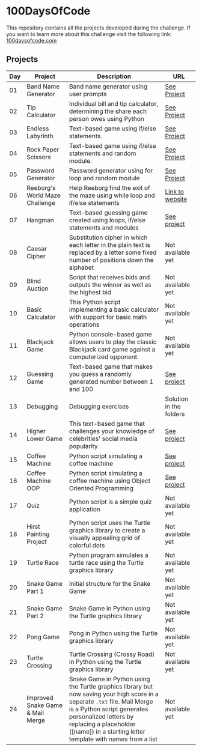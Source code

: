 # 100DaysOfCode

This repository contains all the projects developed during the challenge. If you want to learn more about this challenge visit the following link: [100daysofcode.com](https://www.100daysofcode.com/)

## Projects

| Day | Project                          | Description                                                                                                                                                                                                                                                            | URL                                                                                                                                                                |
|-----|----------------------------------|------------------------------------------------------------------------------------------------------------------------------------------------------------------------------------------------------------------------------------------------------------------------| ------------------------------------------------------------------------------------------------------------------------------------------------------------------ |
| 01  | Band Name Generator              | Band name generator using user prompts                                                                                                                                                                                                                                 | [See Project](https://onlinegdb.com/QsWi1SnNT9)                                                                                                                    |
| 02  | Tip Calculator                   | Individual bill and tip calculator, determining the share each person owes using Python                                                                                                                                                                                | [See Project](https://onlinegdb.com/CdldG0K2s)                                                                                                                     |
| 03  | Endless Labyrinth                | Text-based game using if/else statements.                                                                                                                                                                                                                              | [See Project](https://onlinegdb.com/btqAVZJuF)                                                                                                                     |
| 04  | Rock Paper Scissors              | Text-based game using if/else statements and random module.                                                                                                                                                                                                            | [See Project](https://onlinegdb.com/b8iX6jX98J)                                                                                                                    |
| 05  | Password Generator               | Password generator using for loop and random module                                                                                                                                                                                                                    | [See Project](https://onlinegdb.com/vYd8DXOFX)                                                                                                                     |
| 06  | Reeborg's World Maze Challenge   | Help Reeborg find the exit of the maze using while loop and if/else statements                                                                                                                                                                                         | [Link to website](https://reeborg.ca/reeborg.html?lang=en&mode=python&menu=worlds%2Fmenus%2Freeborg_intro_en.json&name=Maze&url=worlds%2Ftutorial_en%2Fmaze1.json) |
| 07  | Hangman                          | Text-based guessing game created using loops, if/else statements and modules                                                                                                                                                                                           | [See project](https://onlinegdb.com/JgKLVhSMR)                                                                                                                     |
| 08  | Caesar Cipher                    | Substitution cipher in which each letter in the plain text is replaced by a letter some fixed number of positions down the alphabet                                                                                                                                    | Not available yet                                                                                                                                                  |
| 09  | Blind Auction                    | Script that receives bids and outputs the winner as well as the highest bid                                                                                                                                                                                            | Not available yet                                                                                                                                                  |
| 10  | Basic Calculator                 | This Python script implementing a basic calculator with support for basic math operations                                                                                                                                                                              | Not available yet                                                                                                                                                  |
| 11  | Blackjack Game                   | Python console-based game allows users to play the classic Blackjack card game against a computerized opponent.                                                                                                                                                        | Not available yet                                                                                                                                                  |
| 12  | Guessing Game                    | Text-based game that makes you guess a randomly generated number between 1 and 100                                                                                                                                                                                     | [See project](https://onlinegdb.com/CuQO8R_1I)                                                                                                                     |
| 13  | Debugging                        | Debugging exercises                                                                                                                                                                                                                                                    | Solution in the folders                                                                                                                                            |
| 14  | Higher Lower Game                | This text-based game that challenges your knowledge of celebrities' social media popularity                                                                                                                                                                            | [See project](https://onlinegdb.com/zA09Ik00K)                                                                                                                     |
| 15  | Coffee Machine                   | Python script simulating a coffee machine                                                                                                                                                                                                                              | [See project](https://onlinegdb.com/6PnMERU5m)                                                                                                                     |
| 16  | Coffee Machine OOP               | Python script simulating a coffee machine using Object Oriented Programming                                                                                                                                                                                            | [See project](https://onlinegdb.com/YKOsQOhbP)                                                                                                                     |
| 17  | Quiz                             | Python script is a simple quiz application                                                                                                                                                                                                                             | Not available yet                                                                                                                                                  |
| 18  | Hirst Painting Project           | Python script uses the Turtle graphics library to create a visually appealing grid of colorful dots                                                                                                                                                                    | Not available yet                                                                                                                                                  |
| 19  | Turtle Race                      | Python program simulates a turtle race using the Turtle graphics library                                                                                                                                                                                               | Not available yet                                                                                                                                                  |
| 20  | Snake Game Part 1                | Initial structure for the Snake Game                                                                                                                                                                                                                                   | Not available yet                                                                                                                                                  |
| 21  | Snake Game Part 2                | Snake Game in Python using the Turtle graphics library                                                                                                                                                                                                                 | Not available yet                                                                                                                                                  |
| 22  | Pong Game                        | Pong in Python using the Turtle graphics library                                                                                                                                                                                                                       | Not available yet                                                                                                                                                  |
| 23  | Turtle Crossing                  | Turtle Crossing (Crossy Road) in Python using the Turtle graphics library                                                                                                                                                                                              | Not available yet                                                                                                                                                  |
| 24  | Improved Snake Game & Mail Merge | Snake Game in Python using the Turtle graphics library but now saving your high score in a separate `.txt` file. Mail Merge is a Python script generates personalized letters by replacing a placeholder ([name]) in a starting letter template with names from a list | Not available yet                                                                                                                                                  |